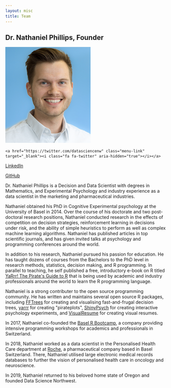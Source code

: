 ```yaml
---
layout: misc
title: Team
---
```


## Dr. Nathaniel Phillips, Founder

<img src="https://github.com/datasciencenw/datasciencenw.github.io/blob/master/assets/img/nathaniel_narrow_small.png?raw=true">

    <a href="https://twitter.com/datasciencenw" class="menu-link" target="_blank"><i class="fa fa-twitter" aria-hidden="true"></i></a>
[LinkedIn](https://www.linkedin.com/in/nathanieldphillips/)

<a href="https://www.github.com/ndphillips"><i class="fa fa-github"></i></a>[GitHub](https://www.github.com/ndphillips)

Dr. Nathaniel Phillips is a Decision and Data Scientist with degrees in Mathematics, and Experimental Psychology and industry experience as a data scientist in the marketing and pharmaceutical industries.

Nathaniel obtained his PhD in Cognitive Experimental psychology at the University of Basel in 2014. Over the course of his doctorate and two post-doctoral research positions, Nathaniel conducted research in the effects of competition on decision strategies, reinforcement learning in decisions under risk, and the ability of simple heuristics to perform as well as complex machine learning algorithms. Nathaniel has published articles in top scientific journals, and has given invited talks at psychology and programming conferences around the world.

In addition to his research, Nathaniel pursued his passion for education. He has taught dozens of courses from the Bachelors to the PhD level in research methods, statistics, decision making, and R programming. In parallel to teaching, he self published a free, introductory e-book on R titled [YaRrr! The Pirate's Guide to R](https://bookdown.org/ndphillips/YaRrr/) that is being used by academic and industry professionals around the world to learn the R programming language. 

Nathaniel is a strong contributer to the open source programming community. He has written and maintains several open source R packages, including [FFTrees](https://github.com/ndphillips/FFTrees) for creating and visualising fast-and-frugal decision trees, [yarrr](https://github.com/ndphillips/yarrr) for creating "pirateplots", [ShinyPsych](https://github.com/ndphillips/ShinyPsych) for creating interactive psychology experiments, and [VisualResume](https://github.com/ndphillips/VisualResume) for creating visual resumes.

In 2017, Nathaniel co-founded the [Basel R Bootcamp](http://therbootcamp.github.io), a company providing intensive programming workshops for academics and professionals in Switzerland.

In 2018, Nathaniel worked as a data scientist in the Personalised Health Care department at [Roche](http://www.roche.com), a pharmaceutical company based in Basel Switzerland. There, Nathaniel utilised large electronic medical records databases to further the vision of personalised health care in oncology and neuroscience.

In 2019, Nathaniel returned to his beloved home state of Oregon and founded Data Science Northwest.
